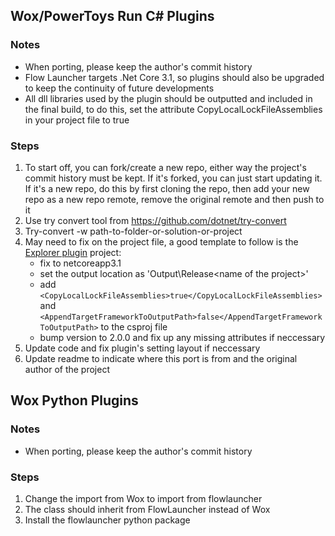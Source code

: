 ## Wox/PowerToys Run C# Plugins

### Notes

- When porting, please keep the author's commit history
- Flow Launcher targets .Net Core 3.1, so plugins should also be upgraded to keep the continuity of future developments
- All dll libraries used by the plugin should be outputted and included in the final build, to do this, set the attribute CopyLocalLockFileAssemblies in your project file to true

### Steps

1. To start off, you can fork/create a new repo, either way the project's commit history must be kept. If it's forked, you can just start updating it. If it's a new repo, do this by first cloning the repo, then add your new repo as a new repo remote, remove the original remote and then push to it
2. Use try convert tool from https://github.com/dotnet/try-convert
3. Try-convert -w path-to-folder-or-solution-or-project
4. May need to fix on the project file, a good template to follow is the [Explorer plugin](https://github.com/Flow-Launcher/Flow.Launcher/blob/dev/Plugins/Flow.Launcher.Plugin.Explorer/Flow.Launcher.Plugin.Explorer.csproj) project:
	- fix <TargetFramework> to netcoreapp3.1
	- set the output location as 'Output\Release\<name of the project>'
	- add `<CopyLocalLockFileAssemblies>true</CopyLocalLockFileAssemblies>` and `<AppendTargetFrameworkToOutputPath>false</AppendTargetFrameworkToOutputPath>` to the csproj file
	- bump version to 2.0.0 and fix up any missing attributes if neccessary
5. Update code and fix plugin's setting layout if neccessary
6. Update readme to indicate where this port is from and the original author of the project

## Wox Python Plugins

### Notes

- When porting, please keep the author's commit history

### Steps

1. Change the import from Wox to import from flowlauncher
2. The class should inherit from FlowLauncher instead of Wox
3. Install the flowlauncher python package
